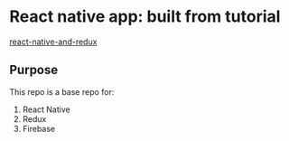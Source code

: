 # React native app: built from tutorial

[react-native-and-redux](https://www.udemy.com/the-complete-react-native-and-redux-course/learn/v4/overview)

## Purpose
This repo is a base repo for:
1. React Native
2. Redux
3. Firebase


